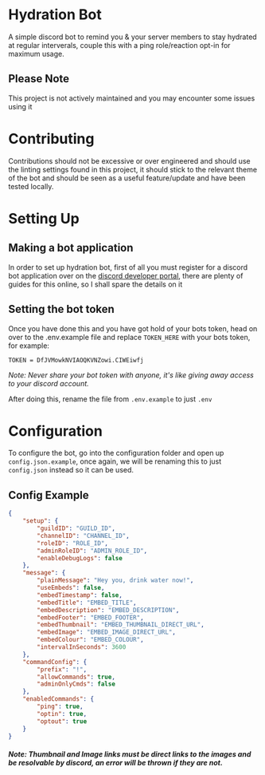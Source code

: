 # Hydration Bot

A simple discord bot to remind you & your server members to stay hydrated at regular interverals, couple this with a ping role/reaction opt-in for maximum usage.

## Please Note
This project is not actively maintained and you may encounter some issues using it

# Contributing 

Contributions should not be excessive or over engineered and should use the linting settings found in this project, it should stick to the relevant theme of the bot and should be seen as a useful feature/update and have been tested locally.

# Setting Up

## Making a bot application

In order to set up hydration bot, first of all you must register for a discord bot application over on the [discord developer portal](https://discord.com/developers/applications), there are plenty of guides for this online, so I shall spare the details on it

## Setting the bot token
Once you have done this and you have got hold of your bots token, head on over to the .env.example file and replace `TOKEN_HERE` with your bots token, for example: 

`TOKEN = DfJVMowkNVIAOQKVNZowi.CIWEiwfj`

*Note: Never share your bot token with anyone, it's like giving away access to your discord account.* 

After doing this, rename the file from `.env.example` to just `.env`

# Configuration

To configure the bot, go into the configuration folder and open up `config.json.example`, once again, we will be renaming this to just `config.json` instead so it can be used. 

## Config Example
```json
{
    "setup": {
        "guildID": "GUILD_ID",
        "channelID": "CHANNEL_ID",
        "roleID": "ROLE_ID",
        "adminRoleID": "ADMIN_ROLE_ID",
        "enableDebugLogs": false
    },
    "message": {
        "plainMessage": "Hey you, drink water now!",
        "useEmbeds": false,
        "embedTimestamp": false,
        "embedTitle": "EMBED_TITLE",
        "embedDescription": "EMBED_DESCRIPTION",
        "embedFooter": "EMBED_FOOTER",
        "embedThumbnail": "EMBED_THUMBNAIL_DIRECT_URL",
        "embedImage": "EMBED_IMAGE_DIRECT_URL",
        "embedColour": "EMBED_COLOUR",
        "intervalInSeconds": 3600
    },
    "commandConfig": {
        "prefix": "!",
        "allowCommands": true,
        "adminOnlyCmds": false
    },
    "enabledCommands": {
        "ping": true,
        "optin": true,
        "optout": true
    }
}
```
##### Note: Thumbnail and Image links must be direct links to the images and be resolvable by discord, an error will be thrown if they are not.
